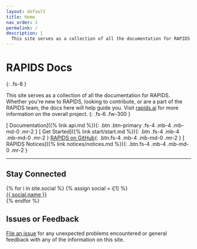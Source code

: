 ```yaml
---
layout: default
title: Home
nav_order: 1
permalink: /
description: |
  This site serves as a collection of all the documentation for RAPIDS. Whether you're new to RAPIDS, looking to contribute, or are a part of the RAPIDS team, the docs here will help guide you.
---
```


# RAPIDS Docs

{: .fs-8 }

This site serves as a collection of all the documentation for RAPIDS. Whether you're new to RAPIDS, looking to contribute, or are a part of the RAPIDS team, the docs here will help guide you. Visit [rapids.ai](http://rapids.ai) for more information on the overall project.
{: .fs-6 .fw-300 }

[<i class="far fa-file-code"></i> Documentation]({% link api.md %}){: .btn .btn-primary .fs-4 .mb-4 .mb-md-0 .mr-2 } [<i class="fas fa-bolt"></i> Get Started]({% link start/start.md %}){: .btn .fs-4 .mb-4 .mb-md-0 .mr-2 } [<i class="fab fa-github"></i> RAPIDS on GitHub](https://github.com/rapidsai){: .btn.fs-4 .mb-4 .mb-md-0 .mr-2 } [<i class="fas fa-bullhorn"></i> RAPIDS Notices]({% link notices/notices.md %}){: .btn.fs-4 .mb-4 .mb-md-0 .mr-2 }

---

## Stay Connected

<div class="footer-help-section">
    {% for i in site.social %}
        {% assign social = i[1] %}
        <div class="footer-help-box">
            <div class="footer-help-box-image"><i class="{{ social.fa-icon-class }} fa-3x"></i></div>
            <a href=" {{ social.url }}" target="_blank" class="btn">{{ social.name }}</a>
        </div>
    {% endfor %}
</div>

## Issues or Feedback

[File an issue](https://github.com/rapidsai/docs/issues/new) for any unexpected problems encountered or general feedback with any of the information on this site.
